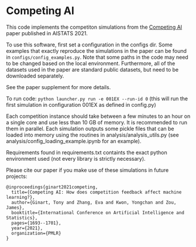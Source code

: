 # Competing AI

This code implements the competiton simulations from the [Competing AI](https://arxiv.org/pdf/2009.06797.pdf) paper published in AISTATS 2021.

To use this software, first set a configuration in the configs dir. Some examples that exactly reproduce the simulations in the paper can be found in ```configs/config_examples.py```. Note that some paths in the code may need to be changed based on the local environment. Furthermore, all of the datasets used in the paper are standard public datasets, but need to be downloaded separately. 

See the paper supplement for more details.

To run code:
```python launcher.py run -e 001EX --run-id 0```
(this will run the first simulation in configuration 001EX as defined in config.py)

Each competition instance should take between a few minutes to an hour on a single core and use less than 10 GB of memory. It is recommended to run them in parallel. Each simulation outputs some pickle files that can be loaded into memory using the routines in analysis/analysis_utils.py (see analysis/config_loading_example.ipynb for an example).

Requirements found in requirements.txt containts the exact python environment used (not every library is strictly necessary). 

Please cite our paper if you make use of these simulations in future projects:
```
@inproceedings{ginart2021competing,
  title={Competing AI: How does competition feedback affect machine learning?},
  author={Ginart, Tony and Zhang, Eva and Kwon, Yongchan and Zou, James},
  booktitle={International Conference on Artificial Intelligence and Statistics},
  pages={1693--1701},
  year={2021},
  organization={PMLR}
}
